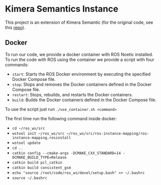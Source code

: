 # Kimera Semantics Instance

This project is an extension of Kimera Semantic (for the original code, see this [repo](https://github.com/MIT-SPARK/Kimera-Semantics)).

## Docker
To run our code, we provide a docker container with ROS Noetic installed.
To run the code with ROS using the container we provide a script with four commands:
* `start`: Starts the ROS Docker environment by executing the specified Docker Compose file.
* `stop`: Stops and removes the Docker containers defined in the Docker Compose file.
* `restart`: Stops, rebuilds, and restarts the Docker containers.
* `build`: Builds the Docker containers defined in the Docker Compose file.

To use the script just run `./use_container.sh <command>`

The first time run the following command inside docker:
* `cd ~/ros_ws/src`
* `wstool init ~/ros_ws/src ~/ros_ws/src/ros-instance-mapping/ros-instance-mapping.rosinstall`
* `wstool update`
* `cd ..`
* `catkin config --cmake-args -DCMAKE_CXX_STANDARD=14 -DCMAKE_BUILD_TYPE=Release`
* `catkin build pcl_catkin`
* `catkin build consistent_gsm`
* `echo "source /root/code/ros_ws/devel/setup.bash" >> ~/.bashrc`
* `source ~/.bashrc`
